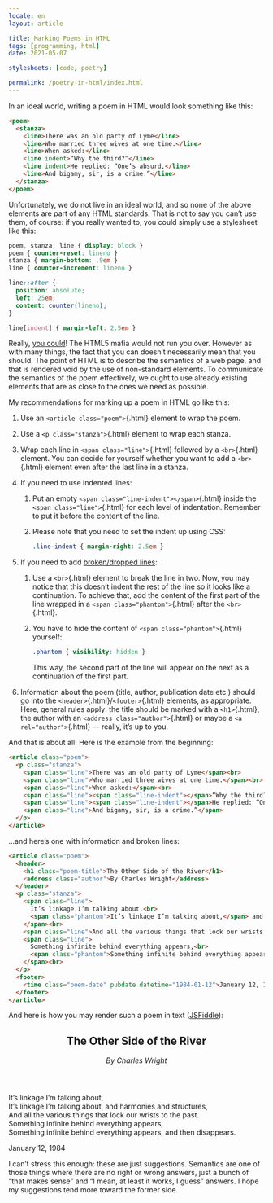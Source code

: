 ```yaml
---
locale: en
layout: article

title: Marking Poems in HTML
tags: [programming, html]
date: 2021-05-07

stylesheets: [code, poetry]

permalink: /poetry-in-html/index.html
---
```


In an ideal world, writing a poem in HTML would look something like this:

```html
<poem>
  <stanza>
    <line>There was an old party of Lyme</line>
    <line>Who married three wives at one time.</line>
    <line>When asked:</line>
    <line indent>“Why the third?”</line>
    <line indent>He replied: “One’s absurd,</line>
    <line>And bigamy, sir, is a crime.”</line>
  </stanza>
</poem>
```

Unfortunately, we do not live in an ideal world, and so none of the above elements are part of any HTML standards. That is not to say you can’t use them, of course: if you really wanted to, you could simply use a stylesheet like this:

```css
poem, stanza, line { display: block }
poem { counter-reset: lineno }
stanza { margin-bottom: .9em }
line { counter-increment: lineno }

line::after {
  position: absolute;
  left: 25em;
  content: counter(lineno);
}

line[indent] { margin-left: 2.5em }
```

Really, [you could](https://jsfiddle.net/tadeassoucek/dwkvh9uo/)! The HTML5 mafia would not run you over. However as with many things, the fact that you can doesn’t necessarily mean that you should. The point of HTML is to describe the semantics of a web page, and that is rendered void by the use of non-standard elements. To communicate the semantics of the poem effectively, we ought to use already existing elements that are as close to the ones we need as possible.

My recommendations for marking up a poem in HTML go like this:

1. Use an `<article class="poem">`{.html} element to wrap the poem.

2. Use a `<p class="stanza">`{.html} element to wrap each stanza.

3. Wrap each line in `<span class="line">`{.html} followed by a `<br>`{.html} element. You can decide for yourself whether you want to add a `<br>`{.html} element even after the last line in a stanza.

4. If you need to use indented lines:
   1. Put an empty `<span class="line-indent"></span>`{.html} inside the `<span class="line">`{.html} for each level of indentation. Remember to put it before the content of the line.

   2. Please note that you need to set the indent up using CSS:
      ```css
      .line-indent { margin-right: 2.5em }
      ```

5. If you need to add [broken/dropped lines](https://en.wikipedia.org/wiki/Dropped_line):
   1. Use a `<br>`{.html} element to break the line in two. Now, you may notice that this doesn’t indent the rest of the line so it looks like a continuation. To achieve that, add the content of the first part of the line wrapped in a `<span class="phantom">`{.html} after the `<br>`{.html}.

   2. You have to hide the content of `<span class="phantom">`{.html} yourself:
      ```css
      .phantom { visibility: hidden }
      ```
      This way, the second part of the line will appear on the next as a continuation of the first part.

6. Information about the poem (title, author, publication date etc.) should go into the `<header>`{.html}/`<footer>`{.html} elements, as appropriate. Here, general rules apply: the title should be marked with a `<h1>`{.html}, the author with an `<address class="author">`{.html} or maybe a `<a rel="author">`{.html} — really, it’s up to you.

And that is about all! Here is the example from the beginning:

```html
<article class="poem">
  <p class="stanza">
    <span class="line">There was an old party of Lyme</span><br>
    <span class="line">Who married three wives at one time.</span><br>
    <span class="line">When asked:</span><br>
    <span class="line"><span class="line-indent"></span>“Why the third?”</span><br>
    <span class="line"><span class="line-indent"></span>He replied: “One’s absurd,</span><br>
    <span class="line">And bigamy, sir, is a crime.”</span>
  </p>
</article>
```

…and here’s one with information and broken lines:

```html
<article class="poem">
  <header>
    <h1 class="poem-title">The Other Side of the River</h1>
    <address class="author">By Charles Wright</address>
  </header>
  <p class="stanza">
    <span class="line">
      It’s linkage I’m talking about,<br>
      <span class="phantom">It’s linkage I’m talking about,</span> and harmonies and structures,
    </span><br>
    <span class="line">And all the various things that lock our wrists to the past.</span><br>
    <span class="line">
      Something infinite behind everything appears,<br>
      <span class="phantom">Something infinite behind everything appears,</span> and then disappears.
    </span><br>
  </p>
  <footer>
    <time class="poem-date" pubdate datetime="1984-01-12">January 12, 1984</time>
  </footer>
</article>
```

And here is how you may render such a poem in text ([JSFiddle](https://jsfiddle.net/tadeassoucek/qwzv62cs/)):

<article class="poem embedded">
  <header>
    <h1 class="poem-title">The Other Side of the River</h1>
    <address class="author">By Charles Wright</address>
  </header>
  <div class="content">
    <p class="stanza">
      <span class="line">
        It’s linkage I’m talking about,<br>
        <span class="phantom">It’s linkage I’m talking about,</span> and harmonies and structures,
      </span><br>
      <span class="line">And all the various things that lock our wrists to the past.</span><br>
      <span class="line">
        Something infinite behind everything appears,<br>
        <span class="phantom">Something infinite behind everything appears,</span> and then disappears.
      </span><br>
    </p>
  </div>
  <footer>
    <time class="poem-date" pubdate datetime="1984-01-12">January 12, 1984</time>
  </footer>
</article>

I can’t stress this enough: these are just suggestions. Semantics are one of those things where there are no right or wrong answers, just a bunch of “that makes sense” and “I mean, at least it works, I guess” answers. I hope my suggestions tend more toward the former side.
